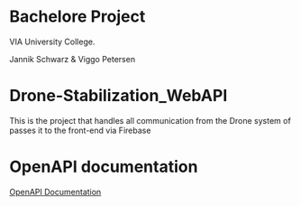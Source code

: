 # Bachelore Project 
VIA University College.

Jannik Schwarz & Viggo Petersen

# Drone-Stabilization_WebAPI
This is the project that handles all communication from the Drone system of passes it to the front-end via Firebase

# OpenAPI documentation
[OpenAPI Documentation](https://petstore.swagger.io/?url=https://drone-stabilization-367016.ey.r.appspot.com/docs)
